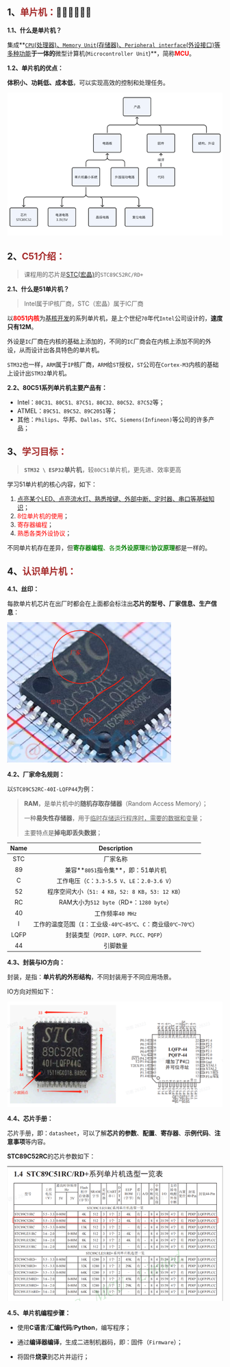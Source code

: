 ## 1、<span style="color:brown">单片机：</span>😶‍🌫️😶‍🌫️😶‍🌫️

**1.1、什么是单片机？**

集成**<u>`CPU`(处理器)、`Memory Unit`(存储器)、`Peripheral interface`(外设接口)等多种功能</u>**于一体的**微型计算机(`Microcontroller Unit`)**，简称<span style="color:red">**MCU**</span>。

**1.2、单片机的优点：**

**体积小、功耗低、成本低**，可以实现高效的控制和处理任务。

<img src="https://raw.githubusercontent.com/root-bine/image/main/Typora-image/MCU02.png" alt="image-20250908133411099" style="zoom: 67%;" />



## 2、<span style="color:brown">C51介绍：</span>

> 课程用的芯片是[STC(宏晶)](https://list.szlcsc.com/brand/151.html)的`STC89C52RC/RD+`  

**2.1、什么是51单片机？**

> Intel属于IP核厂商，STC（宏晶）属于IC厂商

以<span style="color:red">**8051内核**</span>为<u>基核开发</u>的系列单片机，是上个世纪`70`年代`Intel`公司设计的，**速度只有12M**。

外设是`IC`厂商在内核的基础上添加的，不同的`IC`厂商会在内核上添加不同的外设，从而设计出各具特色的单片机。

`STM32`也一样，`ARM`属于`IP`核厂商，`ARM`给`ST`授权，`ST`公司在`Cortex-M3`内核的基础上设计出`STM32`单片机。

**2.2、80C51系列单片机主要产品有：**

- Intel：`80C31、80C51、87C51，80C32、80C52、87C52`等；
- ATMEL：`89C51、89C52、89C2051`等；
-  其他：`Philips`、华邦、`Dallas`、`STC`、`Siemens(Infineon)`等公司的许多产品；



## 3、<span style="color:brown">学习目标：</span>

> **`STM32 \ ESP32`单片机**，较`80C51`单片机，更先进、效率更高

学习51单片机的核心内容，如下：

1. <u>点亮某个LED、点亮流水灯、熟悉按键、外部中断、定时器、串口等基础知识</u>；
2. <span style="color:red">8位单片机的使用</span>；
3. <span style="color:red">寄存器编程</span>；
4. <span style="color:red">熟悉各类外设协议</span>；

不同单片机存在差异，但<span style="color:green">**寄存器编程**、各类**外设原理**和**协议原理**</span>都是一样的。



## 4、<span style="color:brown">认识单片机：</span>

**4.1、丝印：**

每款单片机芯片在出厂时都会在上面都会标注出**芯片的型号、厂家信息、生产信息**：

<img src="https://raw.githubusercontent.com/root-bine/image/main/Typora-image/MCU01.png" alt="image-20241117111328500" style="zoom:67%;" />

**4.2、厂家命名规则：**

以`STC89C52RC-40I-LQFP44`为例：

> **RAM**，是单片机中的**随机存取存储器**（Random Access Memory）；
>
> 一种**易失性存储器**，用于<u>临时存储运行程序时，需要的数据和变量</u>；
>
> 主要特点是**掉电即丢失数据**；

| Name |                         Description                          |
| :--: | :----------------------------------------------------------: |
| STC  |                           厂家名称                           |
|  89  |              兼容**`8051`指令集**，即：51单片机              |
|  C   |       工作电压（`C`：`3.3-5.5 V`、`LE`：`2.0-3.6 V`）        |
|  52  |     程序空间大小（`51: 4 KB`，`52: 8 KB`，`53: 12 KB`）      |
|  RC  |           RAM大小为`512 byte`（RD+：`1280 byte`）            |
|  40  |                       工作频率`40 MHz`                       |
|  I   | 工作的温度范围（`I`：工业级`-40℃~85℃`、`C`：商业级`0℃~70℃`） |
| LQFP |             封装类型（`PDIP、LQFP、PLCC、PQFP`）             |
|  44  |                           引脚数量                           |

**4.3、封装与IO方向：**

封装，是指：**单片机的外形结构**，不同封装用于不同应用场景。

IO方向对照如下：

<img src="https://raw.githubusercontent.com/root-bine/image/main/Typora-image/MCU03.png" alt="image-20250908140144224" style="zoom:80%;" />

**4.4、芯片手册：**

芯片手册，即：`datasheet`，可以了解**芯片的参数**、**配置**、**寄存器**、**示例代码**、**注意事项**等内容。

**STC89C52RC**的芯片参数如下：

<img src="https://raw.githubusercontent.com/root-bine/image/main/Typora-image/MCU04.png" alt="image-20250908140725765" style="zoom:67%;" />

**4.5、单片机编程步骤：**

- 使用**C语言**/**汇编代码**/**Python**，编写程序；

- 通过**编译器编译**，生成二进制机器码，即：固件（`Firmware`）；

- 将固件**烧录**到芯片并运行；
